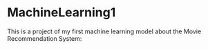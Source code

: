 # MachineLearning1
This is a project of my first machine learning model about the Movie Recommendation System:
